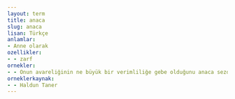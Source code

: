 ```yaml
---
layout: term
title: anaca
slug: anaca
lisan: Türkçe
anlamlar:
- Anne olarak
ozellikler:
- - zarf
ornekler:
- - Onun avareliğinin ne büyük bir verimliliğe gebe olduğunu anaca sezdiğinden Sait'i hep korumuştu.
orneklerkaynak:
- - Haldun Taner
---
```

